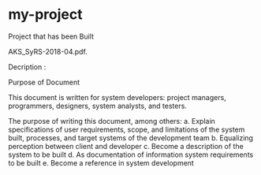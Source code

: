 # my-project
Project that has been Built

AKS_SyRS-2018-04.pdf.

Decription :

Purpose of Document

This document is written for system developers: project managers, programmers, designers, system analysts, and testers. 

The purpose of writing this document, among others: 
a. Explain specifications of user requirements, scope, and limitations of the system built, processes, and target systems of the development team 
b. Equalizing perception between client and developer 
c. Become a description of the system to be built 
d. As documentation of information system requirements to be built 
e. Become a reference in system development
